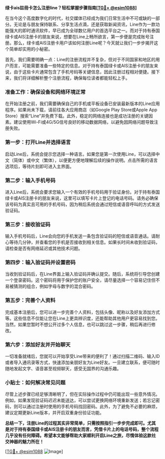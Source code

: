 **绿卡ais註冊卡怎么注册line？轻松掌握步骤指南[[TG💪+ @esim1088](https://t.me/s/esim1088)]**

在当今这个高度数字化的时代，社交媒体已经成为我们日常生活中不可或缺的一部分。无论是与朋友保持联系、分享生活点滴，还是获取新闻资讯，Line作为一款功能强大的即时通讯软件，早已成为全球数亿用户的首选平台之一。而对于持有泰国绿卡或AIS注册卡的朋友来说，想要在Line上畅所欲言，第一步便是完成账号注册。那么，绿卡或AIS注册卡用户该如何注册Line呢？今天就让我们一步步揭开这个简单却实用的小秘密。

首先，我们需要明确一点：Line的注册流程并不复杂，但对于不同国家和地区的用户而言，可能需要准备一些特定的信息。对于持有泰国绿卡或AIS注册卡的朋友来说，由于这些卡片通常包含了手机号码等关键信息，因此注册过程相对便捷。接下来，我们将详细解析整个注册流程，确保每位读者都能轻松上手。

### **准备工作：确保设备和网络环境正常**
在开始注册之前，我们需要确保自己的手机或平板设备已安装最新版本的Line应用程序。如果尚未下载，请前往各大应用商店（如Google Play Store或Apple App Store）搜索“Line”并免费下载。此外，稳定的网络连接也是成功注册的关键因素。建议使用Wi-Fi或4G/5G信号良好的移动数据网络，以避免因网络问题导致注册失败。

### **第一步：打开Line并选择语言**
启动Line后，系统会提示您选择一种语言。如果您是第一次使用Line，可以选择中文（简体）或中文（繁体），以便更方便地理解后续的操作说明。点击所需的语言选项后，等待片刻即可进入主界面。

### **第二步：输入手机号码**
进入Line后，系统会要求您输入一个有效的手机号码用于验证身份。对于持有泰国绿卡或AIS注册卡的朋友来说，这里可以填写卡片上登记的电话号码。请务必确保该号码为真实且可用的手机号码，因为稍后系统会通过短信或语音呼叫的方式发送验证码。

### **第三步：接收验证码**
输入手机号码后，Line会向您的手机发送一条包含验证码的短信或语音通话。请耐心等待几分钟，并查看您的手机是否接收到相关信息。如果长时间未收到验证码，请检查是否有网络延迟或其他技术问题。

### **第四步：输入验证码并设置密码**
当收到验证码后，在Line界面上输入验证码并确认提交。随后，系统将引导您创建一个登录密码。这个密码将用于保护您的账户安全，请尽量选择一个容易记住但不易被猜测的组合，例如字母与数字的混合密码。

### **第五步：完善个人资料**
完成基本注册后，您可以进一步完善个人资料，包括头像、昵称以及好友添加方式等。这些信息不仅能让您在Line上更具辨识度，还能帮助其他用户更容易找到您。当然，如果您暂时不想公开过多个人信息，也可以跳过这一步骤，稍后再进行修改。

### **第六步：添加好友并开始聊天**
一切准备就绪后，您就可以开始享受Line带来的便利了！通过扫描二维码、输入ID或者导入通讯录等方式，快速添加亲朋好友为Line好友。一旦建立联系，便可随时随地发起文字、语音甚至视频聊天，感受无国界的沟通乐趣。

### **小贴士：如何解决常见问题**
尽管上述步骤已经足够清晰明了，但在实际操作过程中仍可能出现一些意外情况。例如，如果发现验证码迟迟未能送达，可以尝试更换网络环境重新发送；若忘记密码，则可以通过注册时使用的手机号码找回密码。此外，为了避免不必要的麻烦，建议定期更新Line版本，并开启双重身份验证功能。

**总结一下，注册Line的过程其实非常简单，只需按照指引一步步完成即可。尤其是对于持有泰国绿卡或AIS注册卡的朋友而言，凭借卡片上的电话号码，整个流程几乎没有任何障碍。希望本文能够帮助大家顺利开启Line之旅，尽情体验这款社交神器的魅力所在！**

[[TG💪+ @esim1088](https://t.me/s/esim1088) ![Image](https://i.postimg.cc/4NQfJmqS/Snipaste-2025-05-13-00-14-12.png)]